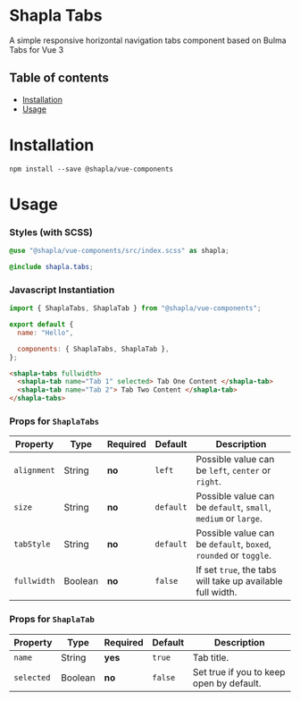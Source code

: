 # Shapla Tabs

A simple responsive horizontal navigation tabs component based on Bulma Tabs for Vue 3

## Table of contents

- [Installation](#installation)
- [Usage](#usage)

# Installation

```
npm install --save @shapla/vue-components
```

# Usage

### Styles (with SCSS)

```scss
@use "@shapla/vue-components/src/index.scss" as shapla;

@include shapla.tabs;
```

### Javascript Instantiation

```js
import { ShaplaTabs, ShaplaTab } from "@shapla/vue-components";

export default {
  name: "Hello",

  components: { ShaplaTabs, ShaplaTab },
};
```

```html
<shapla-tabs fullwidth>
  <shapla-tab name="Tab 1" selected> Tab One Content </shapla-tab>
  <shapla-tab name="Tab 2"> Tab Two Content </shapla-tab>
</shapla-tabs>
```

### Props for `ShaplaTabs`

| Property    | Type    | Required | Default   | Description                                                      |
| ----------- | ------- | -------- | --------- | ---------------------------------------------------------------- |
| `alignment` | String  | **no**   | `left`    | Possible value can be `left`, `center` or `right`.               |
| `size`      | String  | **no**   | `default` | Possible value can be `default`, `small`, `medium` or `large`.   |
| `tabStyle`  | String  | **no**   | `default` | Possible value can be `default`, `boxed`, `rounded` or `toggle`. |
| `fullwidth` | Boolean | **no**   | `false`   | If set `true`, the tabs will take up available full width.       |

### Props for `ShaplaTab`

| Property   | Type    | Required | Default | Description                              |
| ---------- | ------- | -------- | ------- | ---------------------------------------- |
| `name`     | String  | **yes**  | `true`  | Tab title.                               |
| `selected` | Boolean | **no**   | `false` | Set true if you to keep open by default. |
